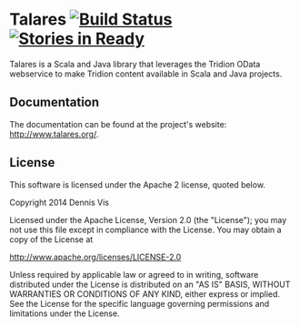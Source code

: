 # Talares <a href="https://travis-ci.org/talares/talares"><img src="https://travis-ci.org/talares/talares.svg" alt="Build Status"></a> [![Stories in Ready](https://badge.waffle.io/talares/talares.png?label=ready&title=Ready)](http://waffle.io/talares/talares)

Talares is a Scala and Java library that leverages the Tridion OData webservice to make Tridion content available in 
Scala and Java projects. 

## Documentation

The documentation can be found at the project's website: http://www.talares.org/.

## License

This software is licensed under the Apache 2 license, quoted below.

Copyright 2014 Dennis Vis

Licensed under the Apache License, Version 2.0 (the "License");
you may not use this file except in compliance with the License.
You may obtain a copy of the License at

http://www.apache.org/licenses/LICENSE-2.0

Unless required by applicable law or agreed to in writing, software
distributed under the License is distributed on an "AS IS" BASIS,
WITHOUT WARRANTIES OR CONDITIONS OF ANY KIND, either express or implied.
See the License for the specific language governing permissions and
limitations under the License.
